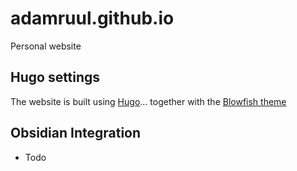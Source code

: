 # adamruul.github.io

Personal website


## Hugo settings

The website is built using [Hugo](https://gohugo.io/)... together with the [Blowfish theme](https://github.com/nunocoracao/blowfish)



## Obsidian Integration
- Todo
